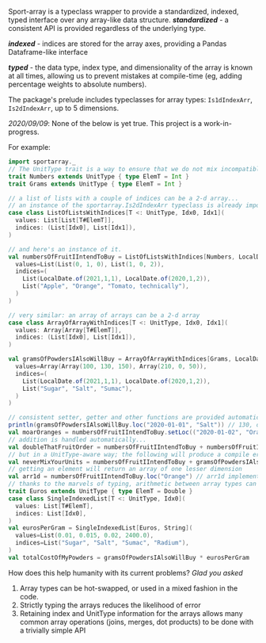 Sport-array is a typeclass wrapper to provide a standardized, indexed, typed interface over any array-like data structure.
_**standardized**_ - a consistent API is provided regardless of the underlying type.  

_**indexed**_ - indices are stored for the array axes, providing a Pandas Dataframe-like interface

_**typed**_ - the data type, index type, and dimensionality of the array is known at all times, allowing us to prevent mistakes at compile-time (eg, adding percentage weights to absolute numbers).

The package's prelude includes typeclasses for array types: `Is1dIndexArr`, `Is2dIndexArr`, up to 5 dimensions.

*2020/09/09*: None of the below is yet true. This project is a work-in-progress.

For example:
```scala
import sportarray._
// The UnitType trait is a way to ensure that we do not mix incompatible unit types
trait Numbers extends UnitType { type ElemT = Int }
trait Grams extends UnitType { type ElemT = Int }

// a list of lists with a couple of indices can be a 2-d array...
// an instance of the sportarray.Is2dIndexArr typeclass is already imported for list of lists
case class ListOfListsWithIndices[T <: UnitType, Idx0, Idx1](
  values: List[List[T#ElemT]],
  indices: (List[Idx0], List[Idx1]),
) 

// and here's an instance of it.
val numbersOfFruitIIntendToBuy = ListOfListsWithIndices[Numbers, LocalDate, String](
  values=List(List(0, 1, 0), List(1, 0, 2)),
  indices=(
    List(LocalDate.of(2021,1,1), LocalDate.of(2020,1,2)), 
    List("Apple", "Orange", "Tomato, technically"),
  )
)

// very similar: an array of arrays can be a 2-d array
case class ArrayOfArrayWithIndices[T <: UnitType, Idx0, Idx1](
  values: Array[Array[T#ElemT]],
  indices: (List[Idx0], List[Idx1]),
)

val gramsOfPowdersIAlsoWillBuy = ArrayOfArrayWithIndices[Grams, LocalDate, String](
  values=Array(Array(100, 130, 150), Array(210, 0, 50)),
  indices=(
    List(LocalDate.of(2021,1,1), LocalDate.of(2020,1,2)), 
    List("Sugar", "Salt", "Sumac"),
  )
)

// consistent setter, getter and other functions are provided automatically
println(gramsOfPowdersIAlsoWillBuy.loc("2020-01-01", "Salt")) // 130, of course
val moarOranges = numbersOfFruitIIntendToBuy.setLoc(("2020-01-02", "Orange"), 30)
// addition is handled automatically...
val doubleThatFruitOrder = numbersOfFruitIIntendToBuy + numbersOfFruitIIntendToBuy 
// but in a UnitType-aware way; the following will produce a compile error
val neverMixYourUnits = numbersOfFruitIIntendToBuy + gramsOfPowdersIAlsoWillBuy
// getting an element will return an array of one lesser dimension
val arr1d = numbersOfFruitIIntendToBuy.loc("Orange") // arr1d implements the Is1dIndexArr typeclass
// thanks to the marvels of typing, arithmetic between array types can be handled automatically
trait Euros extends UnitType { type ElemT = Double }
case class SingleIndexedList[T <: UnitType, Idx0](
  values: List[T#ElemT],
  indices: List[Idx0],
)
val eurosPerGram = SingleIndexedList[Euros, String](
  values=List(0.01, 0.015, 0.02, 2400.0),
  indices=List("Sugar", "Salt", "Sumac", "Radium"),
)
val totalCostOfMyPowders = gramsOfPowdersIAlsoWillBuy * eurosPerGram
```

How does this help humanity with its current problems? *Glad you asked*
1. Array types can be hot-swapped, or used in a mixed fashion in the code.
2. Strictly typing the arrays reduces the likelihood of error
3. Retaining index and UnitType information for the arrays allows many common array operations (joins, merges, dot products) to be done with a trivially simple API
